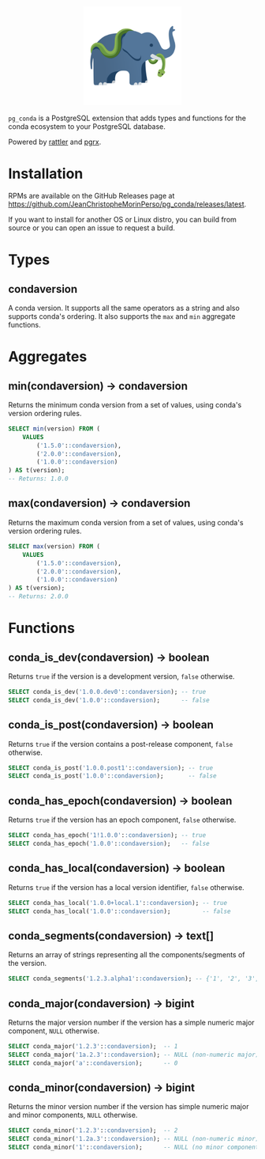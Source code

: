 <div align="center">
  <img src="assets/logo.svg" alt="pg_conda logo" width="200"/>
</div>

`pg_conda` is a PostgreSQL extension that adds types and functions for the conda ecosystem to your PostgreSQL database.

Powered by [rattler](https://github.com/conda/rattler) and [pgrx](https://github.com/pgcentralfoundation/pgrx).

# Installation

RPMs are available on the GitHub Releases page at https://github.com/JeanChristopheMorinPerso/pg_conda/releases/latest.

If you want to install for another OS or Linux distro, you can build from source or you can open an issue to request a build.

# Types

## condaversion

A conda version. It supports all the same operators as a string and also supports conda's ordering. It also
supports the `max` and `min` aggregate functions.

# Aggregates

## min(condaversion) -> condaversion

Returns the minimum conda version from a set of values, using conda's version ordering rules.

```sql
SELECT min(version) FROM (
    VALUES
        ('1.5.0'::condaversion),
        ('2.0.0'::condaversion),
        ('1.0.0'::condaversion)
) AS t(version);
-- Returns: 1.0.0
```

## max(condaversion) -> condaversion

Returns the maximum conda version from a set of values, using conda's version ordering rules.

```sql
SELECT max(version) FROM (
    VALUES
        ('1.5.0'::condaversion),
        ('2.0.0'::condaversion),
        ('1.0.0'::condaversion)
) AS t(version);
-- Returns: 2.0.0
```

# Functions

## conda_is_dev(condaversion) -> boolean

Returns `true` if the version is a development version, `false` otherwise.

```sql
SELECT conda_is_dev('1.0.0.dev0'::condaversion); -- true
SELECT conda_is_dev('1.0.0'::condaversion);      -- false
```

## conda_is_post(condaversion) -> boolean

Returns `true` if the version contains a post-release component, `false` otherwise.

```sql
SELECT conda_is_post('1.0.0.post1'::condaversion); -- true
SELECT conda_is_post('1.0.0'::condaversion);       -- false
```

## conda_has_epoch(condaversion) -> boolean

Returns `true` if the version has an epoch component, `false` otherwise.

```sql
SELECT conda_has_epoch('1!1.0.0'::condaversion); -- true
SELECT conda_has_epoch('1.0.0'::condaversion);   -- false
```

## conda_has_local(condaversion) -> boolean

Returns `true` if the version has a local version identifier, `false` otherwise.

```sql
SELECT conda_has_local('1.0.0+local.1'::condaversion); -- true
SELECT conda_has_local('1.0.0'::condaversion);         -- false
```

## conda_segments(condaversion) -> text[]

Returns an array of strings representing all the components/segments of the version.

```sql
SELECT conda_segments('1.2.3.alpha1'::condaversion); -- {'1', '2', '3', 'alpha', '1'}
```

## conda_major(condaversion) -> bigint

Returns the major version number if the version has a simple numeric major component, `NULL` otherwise.

```sql
SELECT conda_major('1.2.3'::condaversion);  -- 1
SELECT conda_major('1a.2.3'::condaversion); -- NULL (non-numeric major)
SELECT conda_major('a'::condaversion);      -- 0
```

## conda_minor(condaversion) -> bigint

Returns the minor version number if the version has simple numeric major and minor components, `NULL` otherwise.

```sql
SELECT conda_minor('1.2.3'::condaversion);  -- 2
SELECT conda_minor('1.2a.3'::condaversion); -- NULL (non-numeric minor)
SELECT conda_minor('1'::condaversion);      -- NULL (no minor component)
```
